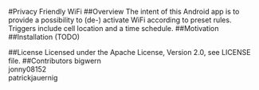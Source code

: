 #Privacy Friendly WiFi
##Overview
The intent of this Android app is to provide a possibility to (de-) activate WiFi according to preset rules.
Triggers include cell location and a time schedule.
##Motivation
##Installation
(TODO)

##License
Licensed under the Apache License, Version 2.0, see LICENSE file.
##Contributors
bigwern<br />
jonny08152<br />
patrickjauernig